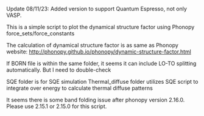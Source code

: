 Update 08/11/23: Added version to support Quantum Espresso, not only VASP.

This is a simple script to plot the dynamical structure factor using Phonopy force_sets/force_constants

The calculation of dynamical structure factor is as same as Phonopy website:
http://phonopy.github.io/phonopy/dynamic-structure-factor.html

If BORN file is within the same folder, it seems it can include LO-TO splitting automatically. But I need to double-check

SQE folder is for SQE simulation
Thermal_diffuse folder utilizes SQE script to integrate over energy to calculate thermal diffuse patterns

It seems there is some band folding issue after phonopy version 2.16.0. Please use 2.15.1 or 2.15.0 for this script.
